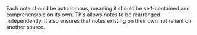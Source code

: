 Each note should be autonomous, meaning it should be self-contained and comprehensible on its own. This allows notes to be rearranged independently. It also ensures that notes existing on their own not reliant on another source.